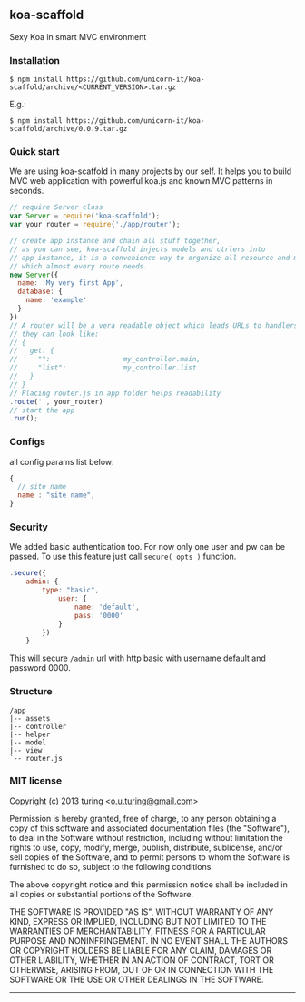 ## koa-scaffold

Sexy Koa in smart MVC environment

### Installation
````
$ npm install https://github.com/unicorn-it/koa-scaffold/archive/<CURRENT_VERSION>.tar.gz
````
E.g.:
````
$ npm install https://github.com/unicorn-it/koa-scaffold/archive/0.0.9.tar.gz
````

### Quick start

We are using koa-scaffold in many projects by our self. It helps you to build MVC web application with powerful koa.js and known MVC patterns in seconds. 

````javascript
// require Server class
var Server = require('koa-scaffold');
var your_router = require('./app/router');

// create app instance and chain all stuff together,
// as you can see, koa-scaffold injects models and ctrlers into
// app instance, it is a convenience way to organize all resource and modules
// which almost every route needs.
new Server({
  name: 'My very first App',
  database: {
    name: 'example'
  }
})
// A router will be a vera readable object which leads URLs to handlers
// they can look like:
// {
//   get: {
//     "":                  my_controller.main,
//     "list":              my_controller.list
//   }
// }
// Placing router.js in app folder helps readability
.route('', your_router)
// start the app
.run();
````

### Configs

all config params list below:
````javascript
{
  // site name
  name : "site name",
}
````

### Security

We added basic authentication too. For now only one user and pw can be passed.
To use this feature just call ```secure( opts )``` function.
```javascript
.secure({
    admin: {
        type: "basic",
            user: {
                name: 'default',
                pass: '0000'
            }
        })
    }
```
This will secure ```/admin``` url with http basic with username default and password 0000.

### Structure

```
/app
|-- assets
|-- controller
|-- helper
|-- model
|-- view
`-- router.js
```

### MIT license
Copyright (c) 2013 turing &lt;o.u.turing@gmail.com&gt;

Permission is hereby granted, free of charge, to any person obtaining a copy
of this software and associated documentation files (the "Software"), to deal
in the Software without restriction, including without limitation the rights
to use, copy, modify, merge, publish, distribute, sublicense, and/or sell
copies of the Software, and to permit persons to whom the Software is
furnished to do so, subject to the following conditions:

The above copyright notice and this permission notice shall be included in
all copies or substantial portions of the Software.

THE SOFTWARE IS PROVIDED "AS IS", WITHOUT WARRANTY OF ANY KIND, EXPRESS OR
IMPLIED, INCLUDING BUT NOT LIMITED TO THE WARRANTIES OF MERCHANTABILITY,
FITNESS FOR A PARTICULAR PURPOSE AND NONINFRINGEMENT. IN NO EVENT SHALL THE
AUTHORS OR COPYRIGHT HOLDERS BE LIABLE FOR ANY CLAIM, DAMAGES OR OTHER
LIABILITY, WHETHER IN AN ACTION OF CONTRACT, TORT OR OTHERWISE, ARISING FROM,
OUT OF OR IN CONNECTION WITH THE SOFTWARE OR THE USE OR OTHER DEALINGS IN
THE SOFTWARE.

---
